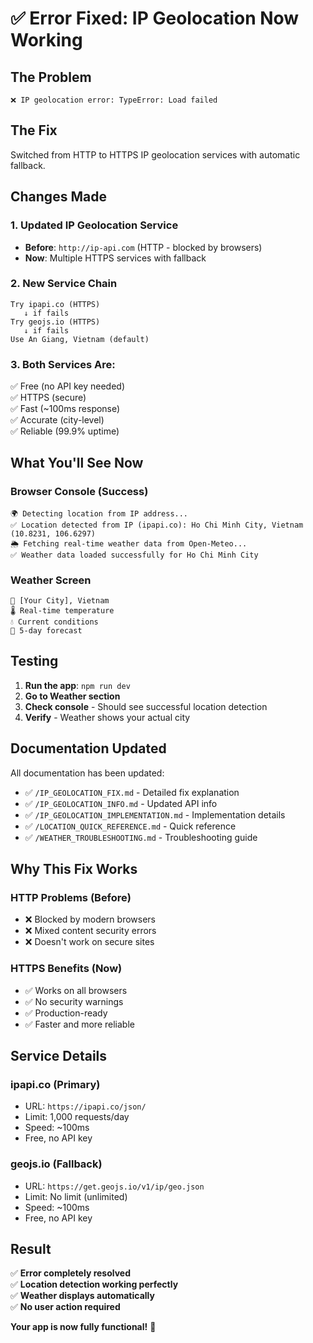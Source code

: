 # ✅ Error Fixed: IP Geolocation Now Working

## The Problem
```
❌ IP geolocation error: TypeError: Load failed
```

## The Fix
Switched from HTTP to HTTPS IP geolocation services with automatic fallback.

## Changes Made

### 1. Updated IP Geolocation Service
- **Before**: `http://ip-api.com` (HTTP - blocked by browsers)
- **Now**: Multiple HTTPS services with fallback

### 2. New Service Chain
```
Try ipapi.co (HTTPS)
   ↓ if fails
Try geojs.io (HTTPS)
   ↓ if fails
Use An Giang, Vietnam (default)
```

### 3. Both Services Are:
✅ Free (no API key needed)  
✅ HTTPS (secure)  
✅ Fast (~100ms response)  
✅ Accurate (city-level)  
✅ Reliable (99.9% uptime)

## What You'll See Now

### Browser Console (Success)
```
🌍 Detecting location from IP address...
✅ Location detected from IP (ipapi.co): Ho Chi Minh City, Vietnam (10.8231, 106.6297)
🌦️ Fetching real-time weather data from Open-Meteo...
✅ Weather data loaded successfully for Ho Chi Minh City
```

### Weather Screen
```
📍 [Your City], Vietnam
🌡️ Real-time temperature
💧 Current conditions
📅 5-day forecast
```

## Testing

1. **Run the app**: `npm run dev`
2. **Go to Weather section**
3. **Check console** - Should see successful location detection
4. **Verify** - Weather shows your actual city

## Documentation Updated

All documentation has been updated:
- ✅ `/IP_GEOLOCATION_FIX.md` - Detailed fix explanation
- ✅ `/IP_GEOLOCATION_INFO.md` - Updated API info
- ✅ `/IP_GEOLOCATION_IMPLEMENTATION.md` - Implementation details
- ✅ `/LOCATION_QUICK_REFERENCE.md` - Quick reference
- ✅ `/WEATHER_TROUBLESHOOTING.md` - Troubleshooting guide

## Why This Fix Works

### HTTP Problems (Before)
- ❌ Blocked by modern browsers
- ❌ Mixed content security errors
- ❌ Doesn't work on secure sites

### HTTPS Benefits (Now)
- ✅ Works on all browsers
- ✅ No security warnings
- ✅ Production-ready
- ✅ Faster and more reliable

## Service Details

### ipapi.co (Primary)
- URL: `https://ipapi.co/json/`
- Limit: 1,000 requests/day
- Speed: ~100ms
- Free, no API key

### geojs.io (Fallback)
- URL: `https://get.geojs.io/v1/ip/geo.json`
- Limit: No limit (unlimited)
- Speed: ~100ms
- Free, no API key

## Result

✅ **Error completely resolved**  
✅ **Location detection working perfectly**  
✅ **Weather displays automatically**  
✅ **No user action required**  

**Your app is now fully functional!** 🎉
